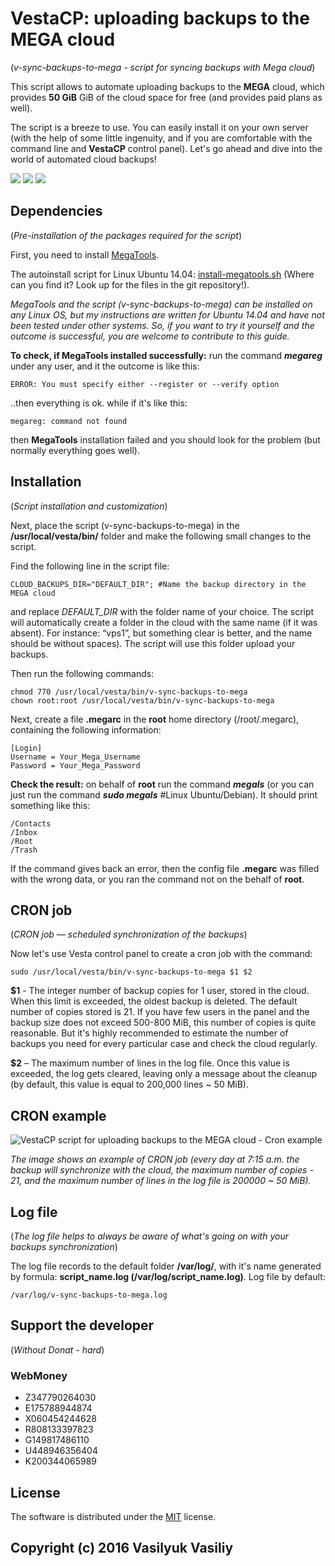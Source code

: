 ﻿# VestaCP: uploading backups to the MEGA cloud

(*v-sync-backups-to-mega - script for syncing backups with Mega cloud*)

This script allows to automate uploading backups to the **MEGA** cloud, which provides **50 GiB** GiB of the cloud space for free (and provides paid plans as well).

The script is a breeze to use. You can easily install it on your own server (with the help of some little ingenuity, and if you are comfortable with the command line and **VestaCP** control panel). Let's go ahead and dive into the world of automated cloud backups!

[![](https://img.shields.io/badge/LICENSE-MIT-blue.svg?style=flat-square)](https://git.io/vrxu8)
[![](https://img.shields.io/badge/README-RU-green.svg?style=flat-square)](https://git.io/voGJf)
[![](https://img.shields.io/badge/RELEASE-V1.1.3-blue.svg?style=flat-square)](https://git.io/v1qrj)

## Dependencies 

(*Pre-installation of the packages required for the script*)

First, you need to install [MegaTools](https://megatools.megous.com).

The autoinstall script for Linux Ubuntu 14.04: [install-megatools.sh](https://git.io/vrq6v) (Where can you find it? Look up for the files in the git repository!).

*MegaTools and the script (v-sync-backups-to-mega) can be installed on any Linux OS, but my  instructions are written for Ubuntu 14.04 and have not been tested under other systems. So, if you want to try it yourself and the outcome is successful, you are welcome to contribute to this guide.* 

 **To check, if MegaTools installed successfully:** run the command ***megareg*** under any user, and it the outcome is like this:

```
ERROR: You must specify either --register or --verify option
```

..then everything is ok. while if it's like this:

```
megareg: command not found
```

then **MegaTools** installation failed and you should look for the problem (but normally everything goes well).


## Installation 

(*Script installation and customization*)

Next, place the script (v-sync-backups-to-mega) in the **/usr/local/vesta/bin/** folder and make the following small changes to the script.
 
Find the following line in the script file:

```
CLOUD_BACKUPS_DIR="DEFAULT_DIR"; #Name the backup directory in the MEGA cloud
```
and replace *DEFAULT_DIR* with the folder name of your choice. The script will automatically create a folder in the cloud with the same name (if it was absent). For instance: “vps1”, but something clear is better, and the name should be without spaces). The script will use this folder upload your backups.

Then run the following commands:

```
chmod 770 /usr/local/vesta/bin/v-sync-backups-to-mega
chown root:root /usr/local/vesta/bin/v-sync-backups-to-mega
```
Next, create a file **.megarc** in the **root** home directory (/root/.megarc), containing the following information:

```
[Login]
Username = Your_Mega_Username
Password = Your_Mega_Password
```
**Check the result:** on behalf of **root** run the command ***megals*** (or you can just run the command ***sudo megals*** #Linux Ubuntu/Debian). It should print something like this:

```
/Contacts
/Inbox
/Root
/Trash
```
If the command gives back an error, then the config file **.megarc** was filled with the wrong data, or you ran the command not on the behalf of **root**.

## CRON job 

(*CRON job — scheduled synchronization of the backups*)

Now let's use Vesta control panel to create a cron job with the command:

```
sudo /usr/local/vesta/bin/v-sync-backups-to-mega $1 $2
```
**$1** - The integer number of backup copies for 1 user, stored in the cloud. When this limit is exceeded, the oldest backup is deleted. The default number of copies stored is 21. If you have few users in the panel and the backup size does not exceed 500-800 MiB, this number of copies is quite reasonable. But it's highly recommended to estimate the number of backups you need for every particular case and check the cloud regularly.
 
**$2** – The maximum number of lines in the log file. Once this value is exceeded, the log gets cleared, leaving only a message about the cleanup (by default, this value is equal to 200,000 lines ~ 50 MiB).

## CRON example

![VestaCP script for uploading backups to the MEGA cloud - Cron example](http://i.imgur.com/CBt1lfx.png)

*The image shows an example of CRON job (every day at 7:15 a.m. the backup will synchronize with the cloud, the maximum number of copies - 21, and the maximum number of lines in the log file is 200000 ~ 50 MiB).*

## Log file 

(*The log file helps to always be aware of what's going on with your backups synchronization*)

The log file records to the default folder **/var/log/**, with it's name generated by formula: **script_name.log (/var/log/script_name.log)**. Log file by default:

```
/var/log/v-sync-backups-to-mega.log
```

## Support the developer

(*Without Donat - hard*)

### WebMoney
* Z347790264030
* E175788944874
* X060454244628
* R808133397823
* G149817486110
* U448946356404
* K200344065989

## License

The software is distributed under the [MIT](https://git.io/vrxu8) license.

## Copyright (c) 2016 Vasilyuk Vasiliy 
